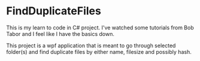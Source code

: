 # FindDuplicateFiles

This is my learn to code in C# project. I've watched some tutorials from Bob Tabor and I feel like I have the basics down.

This project is a wpf application that is meant to go through selected folder(s) and find duplicate files by either name, filesize and possibly hash.
